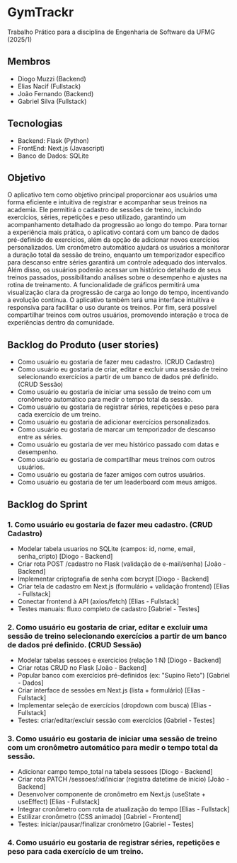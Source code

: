 # GymTrackr
Trabalho Prático para a disciplina de Engenharia de Software da UFMG (2025/1)

## Membros
- Diogo Muzzi (Backend)
- Elias Nacif (Fullstack)
- João Fernando (Backend)
- Gabriel Silva (Fullstack)

## Tecnologias
- Backend: Flask (Python)
- FrontEnd: Next.js (Javascript)
- Banco de Dados: SQLite

## Objetivo
O aplicativo tem como objetivo principal proporcionar aos usuários uma forma eficiente e intuitiva de registrar e acompanhar seus treinos na academia. Ele permitirá o cadastro de sessões de treino, incluindo exercícios, séries, repetições e peso utilizado, garantindo um acompanhamento detalhado da progressão ao longo do tempo. Para tornar a experiência mais prática, o aplicativo contará com um banco de dados pré-definido de exercícios, além da opção de adicionar novos exercícios personalizados. Um cronômetro automático ajudará os usuários a monitorar a duração total da sessão de treino, enquanto um temporizador específico para descanso entre séries garantirá um controle adequado dos intervalos. Além disso, os usuários poderão acessar um histórico detalhado de seus treinos passados, possibilitando análises sobre o desempenho e ajustes na rotina de treinamento. A funcionalidade de gráficos permitirá uma visualização clara da progressão de carga ao longo do tempo, incentivando a evolução contínua. O aplicativo também terá uma interface intuitiva e responsiva para facilitar o uso durante os treinos. Por fim, será possível compartilhar treinos com outros usuários, promovendo interação e troca de experiências dentro da comunidade.


## Backlog do Produto (user stories)
- Como usuário eu gostaria de fazer meu cadastro. (CRUD Cadastro)
- Como usuário eu gostaria de criar, editar e excluir uma sessão de treino selecionando exercícios a partir de um banco de dados pré definido. (CRUD Sessão)
- Como usuário eu gostaria de iniciar uma sessão de treino com um cronômetro automático para medir o tempo total da sessão.
- Como usuário eu gostaria de registrar séries, repetições e peso para cada exercício de um treino.
- Como usuário eu gostaria de adicionar exercícios personalizados.
- Como usuário eu gostaria de marcar um temporizador de descanso entre as séries.
- Como usuário eu gostaria de ver meu histórico passado com datas e desempenho.
- Como usuário eu gostaria de compartilhar meus treinos com outros usuários.
- Como usuário eu gostaria de fazer amigos com outros usuários. 
- Como usuário eu gostaria de ter um leaderboard com meus amigos.

## Backlog do Sprint
### 1. Como usuário eu gostaria de fazer meu cadastro. (CRUD Cadastro)
* Modelar tabela usuarios no SQLite (campos: id, nome, email, senha_cripto) [Diogo - Backend]
* Criar rota POST /cadastro no Flask (validação de e-mail/senha) [João - Backend]
* Implementar criptografia de senha com bcrypt [Diogo - Backend]
* Criar tela de cadastro em Next.js (formulário + validação frontend) [Elias - Fullstack]
* Conectar frontend à API (axios/fetch) [Elias - Fullstack]
* Testes manuais: fluxo completo de cadastro [Gabriel - Testes]
  
### 2. Como usuário eu gostaria de criar, editar e excluir uma sessão de treino selecionando exercícios a partir de um banco de dados pré definido. (CRUD Sessão)
* Modelar tabelas sessoes e exercicios (relação 1:N) [Diogo - Backend]
* Criar rotas CRUD no Flask [João - Backend]
* Popular banco com exercícios pré-definidos (ex: "Supino Reto") [Gabriel - Dados]
* Criar interface de sessões em Next.js (lista + formulário) [Elias - Fullstack]
* Implementar seleção de exercícios (dropdown com busca) [Elias - Fullstack]
* Testes: criar/editar/excluir sessão com exercícios [Gabriel - Testes]

### 3. Como usuário eu gostaria de iniciar uma sessão de treino com um cronômetro automático para medir o tempo total da sessão.
* Adicionar campo tempo_total na tabela sessoes [Diogo - Backend]
* Criar rota PATCH /sessoes/:id/iniciar (registra datetime de início) [João - Backend]
* Desenvolver componente de cronômetro em Next.js (useState + useEffect) [Elias - Fullstack]
* Integrar cronômetro com rota de atualização do tempo [Elias - Fullstack]
* Estilizar cronômetro (CSS animado) [Gabriel - Frontend]
* Testes: iniciar/pausar/finalizar cronômetro [Gabriel - Testes]
  
### 4. Como usuário eu gostaria de registrar séries, repetições e peso para cada exercício de um treino.
